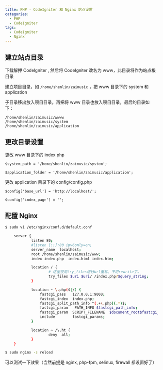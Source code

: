 ```yaml
---
title: PHP - CodeIgniter 和 Nginx 站点设置
categories:
  - PHP
  - CodeIgniter
tags:
  - CodeIgniter
  - Nginx
---
```


## 建立站点目录

下载解押 CodeIgniter , 然后将 CodeIgniter 改名为 www，此目录将作为站点根目录

建立项目目录，如 `/home/shenlin/zaimusic` ，把 www 目录下的 system 和 application

子目录移出放入项目目录，再把将 www 目录也放入项目目录，最后的目录如下：

    /home/shenlin/zaimusic/wwww
    /home/shenlin/zaimusic/system
    /home/shenlin/zaimusic/application

## 更改目录设置

更改 www 目录下的 index.php

    $system_path = '/home/shenlin/zaimusic/system';

    $application_folder = '/home/shenlin/zaimusic/application';

更改 application 目录下的 config/config.php

    $config['base_url'] = 'http://localhost/';

    $config['index_page'] = '';

## 配置 Nginx

```bash
$ sudo vi /etc/nginx/conf.d/default.conf

    server {
            listen 80;
            #listen [::]:80 ipv6only=on;
            server_name  localhost;
            root /home/shenlin/zaimusic/www;
            index index.php  index.html index.htm;

            location / {
                    # 这里使用try_files进行url重写，不用rewrite了。
                    try_files $uri $uri/ /index.php?$query_string;
            }

            location ~ \.php($|/) {
                fastcgi_pass   127.0.0.1:9000;
                fastcgi_index  index.php;
                fastcgi_split_path_info ^(.+\.php)(.*)$;
                fastcgi_param   PATH_INFO $fastcgi_path_info;
                fastcgi_param  SCRIPT_FILENAME  $document_root$fastcgi_script_name;
                include        fastcgi_params;
            }

            location ~ /\.ht {
                    deny  all;
            }
    }

$ sudo nginx -s reload
```

可以测试一下效果（当然前提是 nginx, php-fpm, selinux, firewall 都设置好了）

